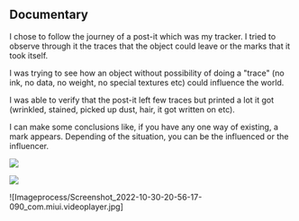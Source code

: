 ## Documentary

I chose to follow the journey of a post-it which was my tracker. I tried to observe through it the traces that the object could leave or the marks that it took itself.

I was trying to see how an object without possibility of doing a "trace" (no ink, no data, no weight, no special textures etc) could influence the world.

I was able to verify that the post-it left few traces but printed a lot it got (wrinkled, stained, picked up dust, hair, it got written on etc).

I can make some conclusions like, if you have any one way of existing, a mark appears. Depending of the situation, you can be the influenced or the influencer.



![](Imageprocess/IMG_20221031_073637.jpgC:/Users/Utilisateur/OneDrive/Documents/Oct.%202022/head-md-time-in-time-out/process/Imageprocess/IMG_20221031_073656.jpgC:/Users/Utilisateur/OneDrive/Documents/Oct.%202022/head-md-time-in-time-out/process/Imageprocess/IMG_20221031_075712.jpgC:/Users/Utilisateur/OneDrive/Documents/Oct.%202022/head-md-time-in-time-out/process/Imageprocess/IMG_20221031_080518.jpgC:/Users/Utilisateur/OneDrive/Documents/Oct.%202022/head-md-time-in-time-out/process/Imageprocess/IMG_20221031_080526.jpgC:/Users/Utilisateur/OneDrive/Documents/Oct.%202022/head-md-time-in-time-out/process/Imageprocess/IMG_20221031_080533.jpgC:/Users/Utilisateur/OneDrive/Documents/Oct.%202022/head-md-time-in-time-out/process/Imageprocess/IMG_20221031_080536.jpgC:/Users/Utilisateur/OneDrive/Documents/Oct.%202022/head-md-time-in-time-out/process/Imageprocess/IMG_20221031_084033.jpgC:/Users/Utilisateur/OneDrive/Documents/Oct.%202022/head-md-time-in-time-out/process/Imageprocess/IMG_20221031_084600.jpgC:/Users/Utilisateur/OneDrive/Documents/Oct.%202022/head-md-time-in-time-out/process/Imageprocess/IMG_20221031_084607.jpgC:/Users/Utilisateur/OneDrive/Documents/Oct.%202022/head-md-time-in-time-out/process/Imageprocess/IMG_20221031_085621.jpgC:/Users/Utilisateur/OneDrive/Documents/Oct.%202022/head-md-time-in-time-out/process/Imageprocess/IMG_20221031_090441.jpgC:/Users/Utilisateur/OneDrive/Documents/Oct.%202022/head-md-time-in-time-out/process/Imageprocess/IMG_20221031_090532.jpgC:/Users/Utilisateur/OneDrive/Documents/Oct.%202022/head-md-time-in-time-out/process/Imageprocess/IMG_20221031_090613.jpgC:/Users/Utilisateur/OneDrive/Documents/Oct.%202022/head-md-time-in-time-out/process/Imageprocess/IMG_20221031_094104.jpgC:/Users/Utilisateur/OneDrive/Documents/Oct.%202022/head-md-time-in-time-out/process/Imageprocess/IMG_20221031_094124.jpgC:/Users/Utilisateur/OneDrive/Documents/Oct.%202022/head-md-time-in-time-out/process/Imageprocess/IMG_20221031_101228.jpgC:/Users/Utilisateur/OneDrive/Documents/Oct.%202022/head-md-time-in-time-out/process/Imageprocess/IMG_20221031_103617.jpgC:/Users/Utilisateur/OneDrive/Documents/Oct.%202022/head-md-time-in-time-out/process/Imageprocess/IMG_20221031_103719.jpgC:/Users/Utilisateur/OneDrive/Documents/Oct.%202022/head-md-time-in-time-out/process/Imageprocess/IMG_20221031_103728.jpgC:/Users/Utilisateur/OneDrive/Documents/Oct.%202022/head-md-time-in-time-out/process/Imageprocess/IMG_20221031_103846.jpgC:/Users/Utilisateur/OneDrive/Documents/Oct.%202022/head-md-time-in-time-out/process/Imageprocess/IMG_20221031_103850.jpg)

[](Imageprocess/IMG_20221031_103853.jpgC:/Users/Utilisateur/OneDrive/Documents/Oct.%202022/head-md-time-in-time-out/process/Imageprocess/IMG_20221031_103856.jpgC:/Users/Utilisateur/OneDrive/Documents/Oct.%202022/head-md-time-in-time-out/process/Imageprocess/IMG_20221031_103909.jpgC:/Users/Utilisateur/OneDrive/Documents/Oct.%202022/head-md-time-in-time-out/process/Imageprocess/IMG_20221031_103924.jpgC:/Users/Utilisateur/OneDrive/Documents/Oct.%202022/head-md-time-in-time-out/process/Imageprocess/IMG_20221031_123642.jpgC:/Users/Utilisateur/OneDrive/Documents/Oct.%202022/head-md-time-in-time-out/process/Imageprocess/IMG_20221031_123645.jpgC:/Users/Utilisateur/OneDrive/Documents/Oct.%202022/head-md-time-in-time-out/process/Imageprocess/IMG_20221031_130114.jpgC:/Users/Utilisateur/OneDrive/Documents/Oct.%202022/head-md-time-in-time-out/process/Imageprocess/IMG_20221031_130131.jpgC:/Users/Utilisateur/OneDrive/Documents/Oct.%202022/head-md-time-in-time-out/process/Imageprocess/IMG_20221031_130135.jpgC:/Users/Utilisateur/OneDrive/Documents/Oct.%202022/head-md-time-in-time-out/process/Imageprocess/IMG_20221031_130228.jpgC:/Users/Utilisateur/OneDrive/Documents/Oct.%202022/head-md-time-in-time-out/process/Imageprocess/IMG_20221031_130230.jpgC:/Users/Utilisateur/OneDrive/Documents/Oct.%202022/head-md-time-in-time-out/process/Imageprocess/IMG_20221031_131128.jpgC:/Users/Utilisateur/OneDrive/Documents/Oct.%202022/head-md-time-in-time-out/process/Imageprocess/IMG_20221031_131136.jpgC:/Users/Utilisateur/OneDrive/Documents/Oct.%202022/head-md-time-in-time-out/process/Imageprocess/IMG_20221031_131209.jpgC:/Users/Utilisateur/OneDrive/Documents/Oct.%202022/head-md-time-in-time-out/process/pitch-2022-11-01)



[](../Imageprocess/VID_20221030_204517.mp4)
![](../Imageprocess/Screenshot_2022-10-30-20-56-17-090_com.miui.videoplayer.jpg)




![Imageprocess/Screenshot_2022-10-30-20-56-17-090_com.miui.videoplayer.jpg]





